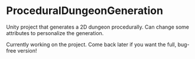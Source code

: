 # ProceduralDungeonGeneration
Unity project that generates a 2D dungeon procedurally. Can change some attributes to personalize the generation.

Currently working on the project. Come back later if you want the full, bug-free version!
